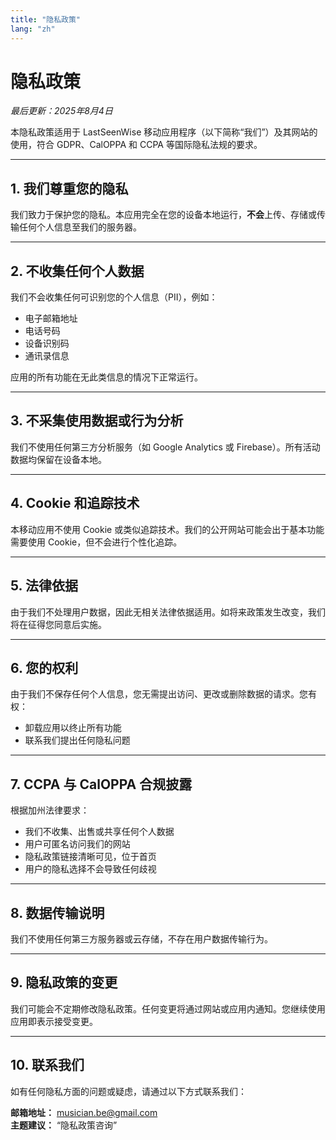 ```yaml
---
title: "隐私政策"
lang: "zh"
---
```


# 隐私政策

_最后更新：2025年8月4日_

本隐私政策适用于 LastSeenWise 移动应用程序（以下简称“我们”）及其网站的使用，符合 GDPR、CalOPPA 和 CCPA 等国际隐私法规的要求。

---

## 1. 我们尊重您的隐私

我们致力于保护您的隐私。本应用完全在您的设备本地运行，**不会**上传、存储或传输任何个人信息至我们的服务器。

---

## 2. 不收集任何个人数据

我们不会收集任何可识别您的个人信息（PII），例如：

- 电子邮箱地址
- 电话号码
- 设备识别码
- 通讯录信息

应用的所有功能在无此类信息的情况下正常运行。

---

## 3. 不采集使用数据或行为分析

我们不使用任何第三方分析服务（如 Google Analytics 或 Firebase）。所有活动数据均保留在设备本地。

---

## 4. Cookie 和追踪技术

本移动应用不使用 Cookie 或类似追踪技术。我们的公开网站可能会出于基本功能需要使用 Cookie，但不会进行个性化追踪。

---

## 5. 法律依据

由于我们不处理用户数据，因此无相关法律依据适用。如将来政策发生改变，我们将在征得您同意后实施。

---

## 6. 您的权利

由于我们不保存任何个人信息，您无需提出访问、更改或删除数据的请求。您有权：

- 卸载应用以终止所有功能
- 联系我们提出任何隐私问题

---

## 7. CCPA 与 CalOPPA 合规披露

根据加州法律要求：

- 我们不收集、出售或共享任何个人数据
- 用户可匿名访问我们的网站
- 隐私政策链接清晰可见，位于首页
- 用户的隐私选择不会导致任何歧视

---

## 8. 数据传输说明

我们不使用任何第三方服务器或云存储，不存在用户数据传输行为。

---

## 9. 隐私政策的变更

我们可能会不定期修改隐私政策。任何变更将通过网站或应用内通知。您继续使用应用即表示接受变更。

---

## 10. 联系我们

如有任何隐私方面的问题或疑虑，请通过以下方式联系我们：

**邮箱地址：** musician.be@gmail.com  
**主题建议：** “隐私政策咨询”

